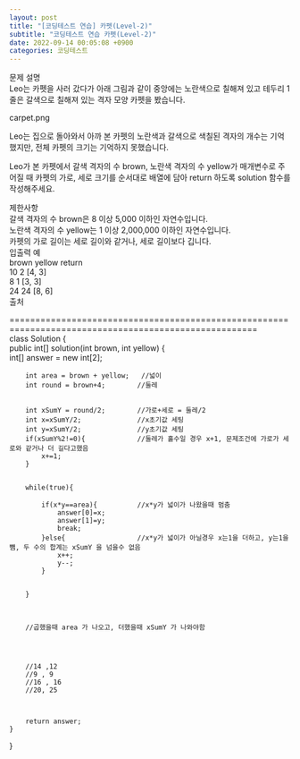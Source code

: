 ```yaml
---  
layout: post  
title: "[코딩테스트 연습] 카펫(Level-2)"  
subtitle: "코딩테스트 연습 카펫(Level-2)"  
date: 2022-09-14 00:05:08 +0900  
categories: 코딩테스트  
---  
```

문제 설명  
Leo는 카펫을 사러 갔다가 아래 그림과 같이 중앙에는 노란색으로 칠해져 있고 테두리 1줄은 갈색으로 칠해져 있는 격자 모양 카펫을 봤습니다.  
  
carpet.png  
  
Leo는 집으로 돌아와서 아까 본 카펫의 노란색과 갈색으로 색칠된 격자의 개수는 기억했지만, 전체 카펫의 크기는 기억하지 못했습니다.  
  
Leo가 본 카펫에서 갈색 격자의 수 brown, 노란색 격자의 수 yellow가 매개변수로 주어질 때 카펫의 가로, 세로 크기를 순서대로 배열에 담아 return 하도록 solution 함수를 작성해주세요.  
  
제한사항  
갈색 격자의 수 brown은 8 이상 5,000 이하인 자연수입니다.  
노란색 격자의 수 yellow는 1 이상 2,000,000 이하인 자연수입니다.  
카펫의 가로 길이는 세로 길이와 같거나, 세로 길이보다 깁니다.  
입출력 예  
brown	yellow	return  
10	2	[4, 3]  
8	1	[3, 3]  
24	24	[8, 6]  
출처  
  
======================================================================================================  
class Solution {  
    public int[] solution(int brown, int yellow) {  
        int[] answer = new int[2];  
          
        int area = brown + yellow;   //넓이  
        int round = brown+4;        //둘레  
          
          
        int xSumY = round/2;        //가로+세로 = 둘레/2  
        int x=xSumY/2;              //x초기값 세팅     
        int y=xSumY/2;              //y초기값 세팅  
        if(xSumY%2!=0){             //둘레가 홀수일 경우 x+1, 문제조건에 가로가 세로와 같거나 더 길다고했음  
            x+=1;  
        }  
          
          
        while(true){  
              
            if(x*y==area){          //x*y가 넓이가 나왔을때 멈춤  
                answer[0]=x;  
                answer[1]=y;  
                break;  
            }else{                  //x*y가 넓이가 아닐경우 x는1을 더하고, y는1을뺌, 두 수의 합계는 xSumY 을 넘을수 없음  
                x++;  
                y--;      
            }  
              
              
        }  
              
          
          
        //곱했을때 area 가 나오고, 더했을때 xSumY 가 나와야함  
          
          
          
          
        //14 ,12  
        //9 , 9  
        //16 , 16  
        //20, 25  
          
          
          
        return answer;  
    }  
}  
